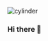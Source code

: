 
![cylinder](https://capsule-render.vercel.app/api?type=cylinder&color=auto&text=Hi&fontAlignY=45&fontSize=40&height=150&animation=scaleIn&desc=welcome%20to%20my%20place&descAlignY=70)

### Hi there 👋

<!--
**Als-ET/Als-ET** is a ✨ _special_ ✨ repository because its `README.md` (this file) appears on your GitHub profile.

Here are some ideas to get you started:

- 🔭 I’m currently working on ...
- 🌱 I’m currently learning ...
- 👯 I’m looking to collaborate on ...
- 🤔 I’m looking for help with ...
- 💬 Ask me about ...
- 📫 How to reach me: ...
- 😄 Pronouns: ...
- ⚡ Fun fact: ...
-->
